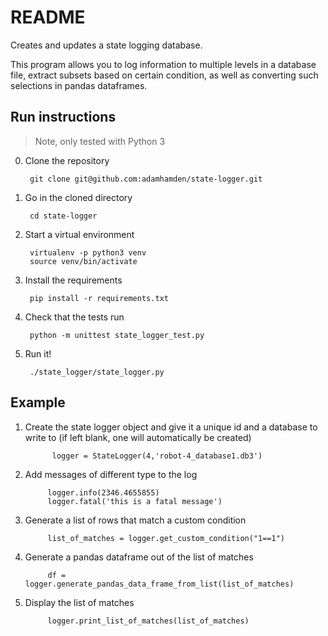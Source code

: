 # README

Creates and updates a state logging database.

This program allows you to log information to multiple levels in a database file, extract subsets based on certain condition, as well as converting such selections in pandas dataframes.

## Run instructions
> Note, only tested with Python 3

0. Clone the repository

        git clone git@github.com:adamhamden/state-logger.git	
1. Go in the cloned directory

		cd state-logger

1. Start a virtual environment

		virtualenv -p python3 venv
		source venv/bin/activate

1. Install the requirements

		pip install -r requirements.txt
		
1. Check that the tests run

		python -m unittest state_logger_test.py
		
1. Run it!

		./state_logger/state_logger.py

## Example 

1. Create the state logger object and give it a unique id and a database to write to (if left blank, one will automatically be created)

             logger = StateLogger(4,'robot-4_database1.db3')
2. Add messages of different type to the log
            
            logger.info(2346.4655855)
            logger.fatal('this is a fatal message')
3. Generate a list of rows that match a custom condition

            list_of_matches = logger.get_custom_condition("1==1")
    
4. Generate a pandas dataframe out of the list of matches
    
            df = logger.generate_pandas_data_frame_from_list(list_of_matches)
    
5. Display the list of matches

            logger.print_list_of_matches(list_of_matches)


